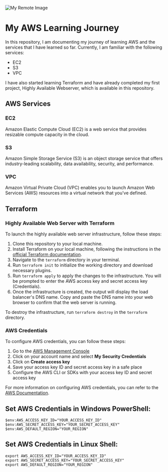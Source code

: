![My Remote Image](https://i.ibb.co/PGRsmhR/aws-tf.png)


# My AWS Learning Journey

In this repository, I am documenting my journey of learning AWS and the services that I have learned so far. Currently, I am familiar with the following services:

- EC2
- S3
- VPC

I have also started learning Terraform and have already completed my first project, Highly Available Webserver, which is available in this repository.

## AWS Services

### EC2

Amazon Elastic Compute Cloud (EC2) is a web service that provides resizable compute capacity in the cloud.

### S3

Amazon Simple Storage Service (S3) is an object storage service that offers industry-leading scalability, data availability, security, and performance.

### VPC

Amazon Virtual Private Cloud (VPC) enables you to launch Amazon Web Services (AWS) resources into a virtual network that you've defined.

## Terraform

### Highly Available Web Server with Terraform

To launch the highly available web server infrastructure, follow these steps:

1. Clone this repository to your local machine.
2. Install Terraform on your local machine, following the instructions in the [official Terraform documentation](https://learn.hashicorp.com/tutorials/terraform/install-cli).
3. Navigate to the `terraform` directory in your terminal.
4. Run `terraform init` to initialize the working directory and download necessary plugins.
5. Run `terraform apply` to apply the changes to the infrastructure. You will be prompted to enter the AWS access key and secret access key (Credentials).
6. Once the infrastructure is created, the output will display the load balancer's DNS name. Copy and paste the DNS name into your web browser to confirm that the web server is running.

To destroy the infrastructure, run `terraform destroy` in the `terraform` directory.

### AWS Credentials

To configure AWS credentials, you can follow these steps:

1. Go to the [AWS Management Console](https://console.aws.amazon.com/)
2. Click on your account name and select **My Security Credentials**
3. Click on **Create access key**
4. Save your access key ID and secret access key in a safe place
5. Configure the AWS CLI or SDKs with your access key ID and secret access key

For more information on configuring AWS credentials, you can refer to the [AWS Documentation](https://docs.aws.amazon.com/general/latest/gr/aws-sec-cred-types.html#access-keys-and-secret-access-keys).




## Set AWS Credentials in Windows PowerShell:

    $env:AWS_ACCESS_KEY_ID="YOUR_ACCESS_KEY_ID"
    $env:AWS_SECRET_ACCESS_KEY="YOUR_SECRET_ACCESS_KEY"
    $env:AWS_DEFAULT_REGION="YOUR_REGION"

## Set AWS Credentials in Linux Shell:

    export AWS_ACCESS_KEY_ID="YOUR_ACCESS_KEY_ID"
    export AWS_SECRET_ACCESS_KEY="YOUR_SECRET_ACCESS_KEY"
    export AWS_DEFAULT_REGION="YOUR_REGION"

